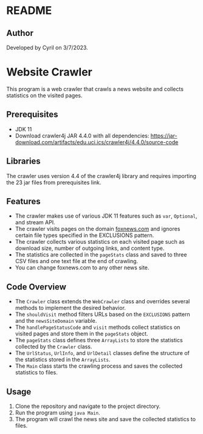 # README

## Author

Developed by Cyril on 3/7/2023.

# Website Crawler

This program is a web crawler that crawls a news website and collects statistics on the visited pages.

## Prerequisites

- JDK 11
- Download crawler4j JAR 4.4.0 with all dependencies: https://jar-download.com/artifacts/edu.uci.ics/crawler4j/4.4.0/source-code

## Libraries

The crawler uses version 4.4 of the crawler4j library and requires importing the 23 jar files from prerequisites link.

## Features

- The crawler makes use of various JDK 11 features such as `var`, `Optional`, and stream API.
- The crawler visits pages on the domain [foxnews.com](http://foxnews.com) and ignores certain file types specified in the EXCLUSIONS pattern.
- The crawler collects various statistics on each visited page such as download size, number of outgoing links, and content type.
- The statistics are collected in the `pageStats` class and saved to three CSV files and one text file at the end of crawling.
- You can change foxnews.com to any other news site.

## Code Overview

- The `Crawler` class extends the `WebCrawler` class and overrides several methods to implement the desired behavior.
- The `shouldVisit` method filters URLs based on the `EXCLUSIONS` pattern and the `newsSiteDomain` variable.
- The `handlePageStatusCode` and `visit` methods collect statistics on visited pages and store them in the `pageStats` object.
- The `pageStats` class defines three `ArrayLists` to store the statistics collected by the `Crawler` class.
- The `UrlStatus`, `UrlInfo`, and `UrlDetail` classes define the structure of the statistics stored in the `ArrayLists`.
- The `Main` class starts the crawling process and saves the collected statistics to files.

## Usage

1. Clone the repository and navigate to the project directory.
2. Run the program using `java Main`.
3. The program will crawl the news site and save the collected statistics to files.

